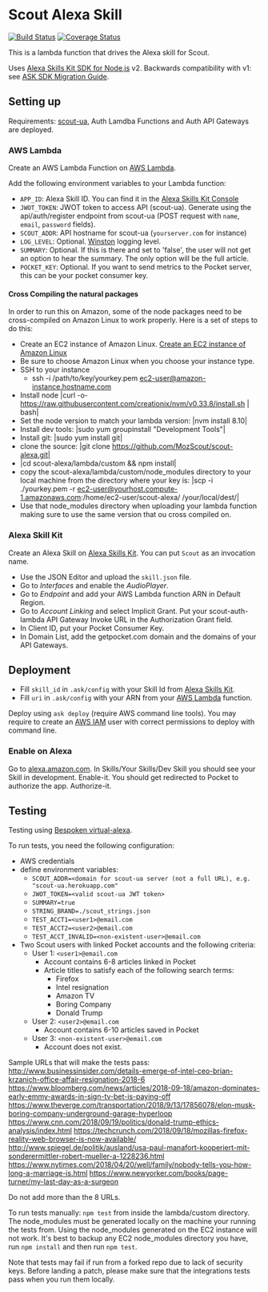 # Scout Alexa Skill

[![Build Status](https://travis-ci.org/MozScout/scout-alexa.svg?branch=master)](https://travis-ci.org/MozScout/scout-alexa)
[![Coverage Status](https://coveralls.io/repos/github/MozScout/scout-alexa/badge.svg?branch=master)](https://coveralls.io/github/MozScout/scout-alexa?branch=master)

This is a lambda function that drives the Alexa skill for Scout.

Uses [Alexa Skills Kit SDK for Node.js](https://github.com/alexa/alexa-skills-kit-sdk-for-nodejs) v2.
Backwards compatibility with v1: see [ASK SDK Migration Guide](https://github.com/alexa/alexa-skills-kit-sdk-for-nodejs/wiki/ASK-SDK-Migration-Guide).

## Setting up

Requirements: [scout-ua](https://github.com/MozScout/scout-ua), Auth Lamdba Functions and Auth API Gateways are deployed.

### AWS Lambda

Create an AWS Lambda Function on [AWS Lambda](https://console.aws.amazon.com/lambda/).

Add the following environment variables to your Lambda function:

* `APP_ID`: Alexa Skill ID. You can find it in the [Alexa Skills Kit Console](https://developer.amazon.com/alexa/console/ask)
* `JWOT_TOKEN`: JWOT token to access API (scout-ua). Generate using the api/auth/register endpoint from scout-ua (POST request with `name`, `email`, `password` fields).
* `SCOUT_ADDR`: API hostname for scout-ua (`yourserver.com` for instance)
* `LOG_LEVEL`: Optional. [Winston](https://github.com/winstonjs/winston) logging level.
* `SUMMARY`: Optional.  If this is there and set to 'false', the user will not get an option to hear the summary.  The only option will be the full article.
* `POCKET_KEY`: Optional.  If you want to send metrics to the Pocket server, this can be your pocket consumer key.

#### Cross Compiling the natural packages

In order to run this on Amazon, some of the node packages need to be cross-compiled on Amazon Linux to work properly. Here is a set of steps to do this:

* Create an EC2 instance of Amazon Linux. [Create an EC2 instance of Amazon Linux](https://docs.aws.amazon.com/AWSEC2/latest/UserGuide/EC2_GetStarted.html)
* Be sure to choose Amazon Linux when you choose your instance type.
* SSH to your instance
  * ssh -i /path/to/key/yourkey.pem ec2-user@amazon-instance.hostname.com
* Install node |curl -o- https://raw.githubusercontent.com/creationix/nvm/v0.33.8/install.sh | bash|
* Set the node version to match your lambda version: |nvm install 8.10|
* Install dev tools: |sudo yum groupinstall "Development Tools"|
* Install git: |sudo yum install git|
* clone the source: |git clone https://github.com/MozScout/scout-alexa.git|
* |cd scout-alexa/lambda/custom && npm install|
* copy the scout-alexa/lambda/custom/node_modules directory to your local machine from the directory where your key is: |scp -i ./yourkey.pem -r ec2-user@yourhost.compute-1.amazonaws.com:/home/ec2-user/scout-alexa/ /your/local/dest/|
* Use that node_modules directory when uploading your lambda function making sure to use the same version that ou cross compiled on.

### Alexa Skill Kit

Create an Alexa Skill on [Alexa Skills Kit](https://developer.amazon.com/alexa/console/ask).
You can put `Scout` as an invocation name.

* Use the JSON Editor and upload the `skill.json` file.
* Go to _Interfaces_ and enable the _AudioPlayer_.
* Go to _Endpoint_ and add your AWS Lambda function ARN in Default Region.
* Go to _Account Linking_ and select Implicit Grant. Put your scout-auth-lambda API Gateway Invoke URL in the Authorization Grant field.
* In Client ID, put your Pocket Consumer Key.
* In Domain List, add the getpocket.com domain and the domains of your API Gateways.

## Deployment

* Fill `skill_id` in `.ask/config` with your Skill Id from [Alexa Skills Kit](https://developer.amazon.com/alexa/console/ask?).
* Fill `uri` in `.ask/config` with your ARN from your [AWS Lambda](https://console.aws.amazon.com/lambda/) function.

Deploy using `ask deploy` (require AWS command line tools). You may require to create an [AWS IAM](https://console.aws.amazon.com/iam/) user with correct permissions to deploy with command line.

### Enable on Alexa

Go to [alexa.amazon.com](https://alexa.amazon.com/).
In Skills/Your Skills/Dev Skill you should see your Skill in development. Enable-it. You should get redirected to Pocket to authorize the app. Authorize-it.

## Testing

Testing using [Bespoken virtual-alexa](https://github.com/bespoken/virtual-alexa).

To run tests, you need the following configuration: 
* AWS credentials
* define environment variables: 
  * `SCOUT_ADDR=<domain for scout-ua server (not a full URL), e.g. "scout-ua.herokuapp.com"`
  * `JWOT_TOKEN=<valid scout-ua JWT token>`
  * `SUMMARY=true`
  * `STRING_BRAND=./scout_strings.json` 
  * `TEST_ACCT1=<user1>@email.com` 
  * `TEST_ACCT2=<user2>@email.com` 
  * `TEST_ACCT_INVALID=<non-existent-user>@email.com` 
* Two Scout users with linked Pocket accounts and the following criteria:
  * User 1: `<user1>@email.com`
    * Account contains 6-8 articles linked in Pocket
    * Article titles to satisfy each of the following search terms:
      * Firefox
      * Intel resignation
      * Amazon TV
      * Boring Company
      * Donald Trump
  * User 2: `<user2>@email.com`
    * Account contains 6-10 articles saved in Pocket
  * User 3: `<non-existent-user>@email.com`
    * Account does not exist.
    
Sample URLs that will make the tests pass:
http://www.businessinsider.com/details-emerge-of-intel-ceo-brian-krzanich-office-affair-resignation-2018-6
https://www.bloomberg.com/news/articles/2018-09-18/amazon-dominates-early-emmy-awards-in-sign-tv-bet-is-paying-off
https://www.theverge.com/transportation/2018/9/13/17856078/elon-musk-boring-company-underground-garage-hyperloop
https://www.cnn.com/2018/09/19/politics/donald-trump-ethics-analysis/index.html
https://techcrunch.com/2018/09/18/mozillas-firefox-reality-web-browser-is-now-available/
http://www.spiegel.de/politik/ausland/usa-paul-manafort-kooperiert-mit-sonderermittler-robert-mueller-a-1228236.html
https://www.nytimes.com/2018/04/20/well/family/nobody-tells-you-how-long-a-marriage-is.html
https://www.newyorker.com/books/page-turner/my-last-day-as-a-surgeon

Do not add more than the 8 URLs.

To run tests manually: `npm test` from inside the lambda/custom directory.  The node_modules must be generated locally on the machine your running the tests from.  Using the node_modules generated on the EC2 instance will not work.  It's best to backup any EC2 node_modules directory you have, run `npm install` and then run `npm test`.

Note that tests may fail if run from a forked repo due to lack of security keys.  Before landing a patch, please make sure that the integrations tests pass when you run them locally.
